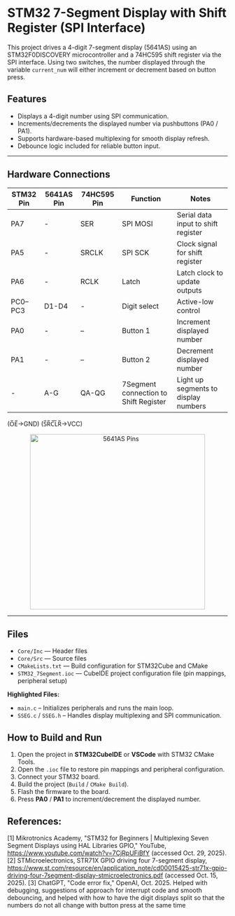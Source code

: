 # STM32 7-Segment Display with Shift Register (SPI Interface)

This project drives a 4-digit 7-segment display (5641AS) using an STM32F0DISCOVERY microcontroller
and a 74HC595 shift register via the SPI interface. Using two switches, the number displayed
through the variable `current_num` will either increment or decrement based on button press.

## Features
- Displays a 4-digit number using SPI communication.
- Increments/decrements the displayed number via pushbuttons (PA0 / PA1).
- Supports hardware-based multiplexing for smooth display refresh.
- Debounce logic included for reliable button input.

---

## Hardware Connections

| STM32 Pin | 5641AS Pin | 74HC595 Pin | Function | Notes |
|-----------|------------|-------------|----------|-------|
| PA7       | -         | SER         | SPI MOSI | Serial data input to shift register |
| PA5       | -         | SRCLK       | SPI SCK  | Clock signal for shift register |
| PA6       | -         | RCLK        | Latch    | Latch clock to update outputs |
| PC0–PC3   | D1-D4     | -           | Digit select | Active-low control     |
| PA0       | -         | –           | Button 1 | Increment displayed number |
| PA1       | -         | –           | Button 2 | Decrement displayed number |
| -         | A-G       | QA-QG       | 7Segment connection to Shift Register | Light up segments to display numbers |
(O̅E̅->GND)
(S̅R̅C̅L̅R̅->VCC)
<div align="center">
  <img src="https://cdn.discordapp.com/attachments/717497591205462036/1433346517057536021/image.png?ex=69045b77&is=690309f7&hm=5b2bbcaf581f086bf9799a11819ca4055cf773ad94b1d305a2c150fcf32691f6" alt="5641AS Pins" width="400"/>
</div>

---

## Files

- `Core/Inc` — Header files
- `Core/Src` — Source files
- `CMakeLists.txt` — Build configuration for STM32Cube and CMake
- `STM32_7Segment.ioc` — CubeIDE project configuration file (pin mappings, peripheral setup)

**Highlighted Files:**
- `main.c` – Initializes peripherals and runs the main loop.
- `SSEG.c` / `SSEG.h` – Handles display multiplexing and SPI communication.

## How to Build and Run

1. Open the project in **STM32CubeIDE** or **VSCode** with STM32 CMake Tools.
2. Open the `.ioc` file to restore pin mappings and peripheral configuration.
3. Connect your STM32 board.
4. Build the project (`Build` / `CMake Build`).
5. Flash the firmware to the board.
6. Press **PA0** / **PA1** to increment/decrement the displayed number.

## References:
[1] Mikrotronics Academy, "STM32 for Beginners | Multiplexing Seven Segment Displays using HAL Libraries GPIO," YouTube, https://www.youtube.com/watch?v=7CjRpUFiBfY (accessed Oct. 29, 2025). 
[2] STMicroelectronics, STR71X GPIO driving four 7-segment display, https://www.st.com/resource/en/application_note/cd00015425-str71x-gpio-driving-four-7segment-display-stmicroelectronics.pdf (accessed Oct. 15, 2025). 
[3] ChatGPT, "Code error fix," OpenAI, Oct. 2025. 
Helped with debugging, suggestions of approach for interrupt code and smooth debouncing, and helped with how to have the digit displays split so that the numbers do not all change with button press at the same time
